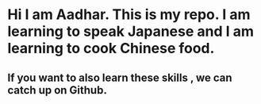 # Hi I am Aadhar. This is my repo. I am learning to speak Japanese and I am learning to cook Chinese food.

## If you want to also learn these skills , we can catch up on Github.
